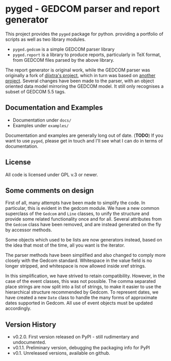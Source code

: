 # pyged - GEDCOM parser and report generator

This project provides the `pyged` package for python.
providing a portfolio of scripts as well as two library
modules.

+ `pyged.gedcom` is a simple GEDCOM parser library
+ `pyged.report` is a library to produce reports, particularly in
  TeX format, from GEDCOM files parsed by the above library.

The report generator is original work, while the GEDCOM parser
was originally a fork of
[dijxtra's project](https://github.com/dijxtra/simplepyged),
which in turn was based on 
[another project](http://ilab.cs.byu.edu/cs460/2006w/assignments/program1.html).
Several changes have been made to the parser, with an object
oriented data model mirroring the GEDCOM model.
It still only recognises a subset of GEDCOM 5.5 tags.

## Documentation and Examples

+ Documentation under `docs/`
+ Examples under `examples/`

Documentation and examples are generally long out of date. (**TODO**)
If you want to use `pyged`, please get in touch and I'll see
what I can do in terms of documentation.

## License

All code is licensed under GPL v.3 or newer.


## Some comments on design

First of all, many attempts have been made to simplify the
code.
In particular, this is evident in the gedcom module.
We have a new common superclass of the
`Gedcom` and `Line` classes, to unify the structure
and provide some related functionality once and for all.
Several attributes from the `Gedcom` class have been 
removed, and are instead generated on the fly by accessor methods.

Some objects which used to be lists are now generators instead,
based on the idea that most of the time, all you want is the
iterator.

The parser methods have been simplified and also changed to comply
more closely with the Gedcom standard.  Whitespace in the value field 
is no longer stripped, and whitespace is now allowed inside xref strings.

In this simplification, we have strived to retain compatibility.
However, in the case of the event classes, this was not possible.
The comma separated place strings are now split into a list of 
strings, to make it easier to use the hierarchical structure
recommended by Gedcom.  To represent dates, we have created a
new `Date` class to handle the many forms of approximate
dates supported in Gedcom.  All use of event objects must be
updated accordingly.

## Version History

+ v0.2.0.  First version released on PyPI - still rudimentary and undocumented.
+ v0.1.1.  Preliminary version, debugging the packaging info for PyPI
+ v0.1.  Unreleased versions, available on github.
